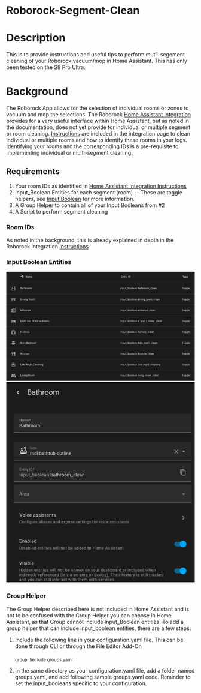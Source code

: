 # Roborock-Segment-Clean
# Description
This is to provide instructions and useful tips to perform mutli-segement cleaning of your Roborock vacuum/mop in Home Assistant. This has only been tested on the S8 Pro Ultra.

# Background
The Roborock App allows for the selection of individual rooms or zones to vacuum and mop the selections. The Roborock [Home Assistant Integration](https://www.home-assistant.io/integrations/roborock/) provides for a very useful interface within Home Assistant, but as noted in the documentation, does not yet provide for individual or multiple segment or room cleaning. [Instructions](https://www.home-assistant.io/integrations/roborock/#how-can-i-clean-a-specific-room) are included in the integration page to clean individual or multiple rooms and how to identify these rooms in your logs. Identifying your rooms and the corresponding IDs is a pre-requisite to implementing individual or multi-segment cleaning.

## Requirements
1) Your room IDs as identified in [Home Assistant Integration Instructions](https://www.home-assistant.io/integrations/roborock/#how-can-i-clean-a-specific-room)
2) Input_Boolean Entities for each segment (room) -- These are toggle helpers, see [Input Boolean](https://www.home-assistant.io/integrations/input_boolean/) for more information.
3) A Group Helper to contain all of your Input Booleans from #2
4) A Script to perform segment cleaning

### Room IDs
As noted in the background, this is already explained in depth in the Roborock Integration [Instructions](https://www.home-assistant.io/integrations/roborock/#how-can-i-clean-a-specific-room)

### Input Boolean Entities
![Input Boolean Examples](Input_Boolean_1.png)
![Input Boolean Examples](Input_Boolean_2.png)

### Group Helper
The Group Helper described here is not included in Home Assistant and is not to be confused with the Group Helper you can choose in Home Assistant, as that Group cannot include Input_Boolean entities.
To add a group helper that can include input_boolean entities, there are a few steps:
  1) Include the following line in your configuration.yaml file. This can be done through CLI or through the File Editor Add-On

     <sub>group: !include groups.yaml</sub>

  2) In the same directory as your configuration.yaml file, add a folder named groups.yaml, and add following sample groups.yaml code. Reminder to set the input_booleans specific to your configuration.


